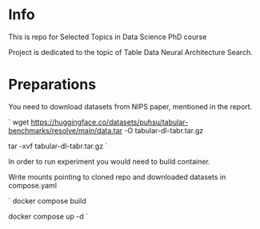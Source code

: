 
# Info

This is repo for Selected Topics in Data Science PhD course

Project is dedicated to the topic of Table Data Neural Architecture Search.

# Preparations

You need to download datasets from NIPS paper, mentioned in the report. 

`
wget https://huggingface.co/datasets/puhsu/tabular-benchmarks/resolve/main/data.tar -O tabular-dl-tabr.tar.gz

tar -xvf tabular-dl-tabr.tar.gz
`

In order to run experiment you would need to build container.

Write mounts pointing to cloned repo and downloaded datasets in compose.yaml 

`
docker compose build 

docker compose up -d
`
